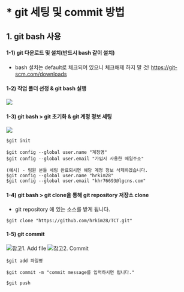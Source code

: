 # * git 세팅 및 commit 방법  

## 1. git bash 사용 

#### 1-1) git 다운로드 및 설치(반드시 bash 같이 설치)  
- bash 설치는 default로 체크되어 있으니 체크해제 하지 말 것!
https://git-scm.com/downloads  
#### 1-2) 작업 폴더 선정 & git bash 실행
![](https://github.com/hrkim28/TCT/blob/master/img/git_bash.JPG?raw=true)
#### 1-3) git bash > git 초기화 & git 계정 정보 세팅  
![](https://github.com/hrkim28/TCT/blob/master/img/git_clone.JPG?raw=true)
~~~
$git init

$git config --global user.name "계정명"
$git config --global user.email "가입시 사용한 메일주소"

(예시) - 팀원 분들 세팅 완료되시면 해당 계정 정보 삭제하겠습니다.
$git config --global user.name "hrkim28"
$git config --global user.email "khr76693@lgcns.com" 
~~~

#### 1-4) git bash > git clone을 통해 git repository 저장소 clone  
- git repository 에 있는 소스를 받게 됩니다.
~~~
$git clone "https://github.com/hrkim28/TCT.git"
~~~

#### 1-5) git commit
![참고1. Add file](https://github.com/hrkim28/TCT/blob/master/img/git_add.JPG?raw=true)
![참고2. Commit](https://github.com/hrkim28/TCT/blob/master/img/git_commit.JPG?raw=true)

~~~
$git add 파일명

$git commit -m "commit message를 입력하시면 됩니다."

$git push
~~~
